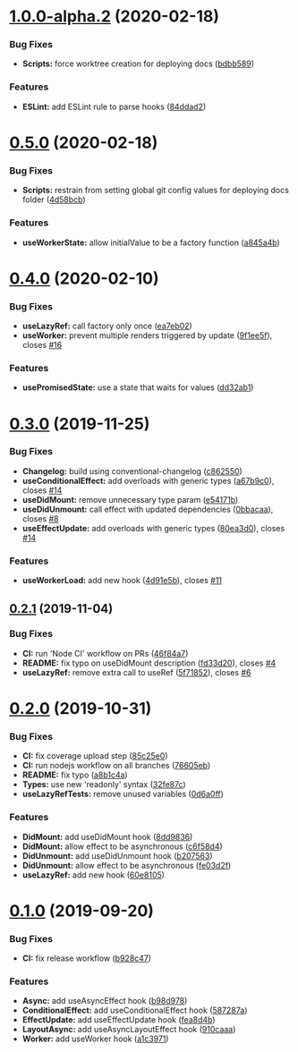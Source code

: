 # [1.0.0-alpha.2](https://github.com/fjcaetano/react-hook-utilities/compare/v0.5.0...v1.0.0-alpha.2) (2020-02-18)


### Bug Fixes

* **Scripts:** force worktree creation for deploying docs ([bdbb589](https://github.com/fjcaetano/react-hook-utilities/commit/bdbb58927cdf8274e3e76502a8c1204e0c96c901))


### Features

* **ESLint:** add ESLint rule to parse hooks ([84ddad2](https://github.com/fjcaetano/react-hook-utilities/commit/84ddad279188616a556ec1b601b651fb8ac0b2e9))



# [0.5.0](https://github.com/fjcaetano/react-hook-utilities/compare/v0.4.0...v0.5.0) (2020-02-18)


### Bug Fixes

* **Scripts:** restrain from setting global git config values for deploying docs folder ([4d58bcb](https://github.com/fjcaetano/react-hook-utilities/commit/4d58bcb23c57050ef694ab6f6061d5a0bf8ecbdc))


### Features

* **useWorkerState:** allow initialValue to be a factory function ([a845a4b](https://github.com/fjcaetano/react-hook-utilities/commit/a845a4b0c98b2e2ba5ecf23babf14262c7371509))



# [0.4.0](https://github.com/fjcaetano/react-hook-utilities/compare/v0.3.0...v0.4.0) (2020-02-10)


### Bug Fixes

* **useLazyRef:** call factory only once ([ea7eb02](https://github.com/fjcaetano/react-hook-utilities/commit/ea7eb02298129f16d627379cb4ceefb26a35a534))
* **useWorker:** prevent multiple renders triggered by update ([9f1ee5f](https://github.com/fjcaetano/react-hook-utilities/commit/9f1ee5f12eead6f19b04717a6bf952fa8b11b27a)), closes [#16](https://github.com/fjcaetano/react-hook-utilities/issues/16)


### Features

* **usePromisedState:** use a state that waits for values ([dd32ab1](https://github.com/fjcaetano/react-hook-utilities/commit/dd32ab191c9567c36d8a0a5eb5d2daef6010fe00))



# [0.3.0](https://github.com/fjcaetano/react-hook-utilities/compare/v0.2.1...v0.3.0) (2019-11-25)


### Bug Fixes

* **Changelog:** build using conventional-changelog ([c862550](https://github.com/fjcaetano/react-hook-utilities/commit/c8625507eceb90bb9217db7941ff19b3cfda9702))
* **useConditionalEffect:** add overloads with generic types ([a67b9c0](https://github.com/fjcaetano/react-hook-utilities/commit/a67b9c07298d90462e8c1f8b5a5229a0c51c16c0)), closes [#14](https://github.com/fjcaetano/react-hook-utilities/issues/14)
* **useDidMount:** remove unnecessary type param ([e54171b](https://github.com/fjcaetano/react-hook-utilities/commit/e54171bcc40389bb16c54d9bf727cf6328021623))
* **useDidUnmount:** call effect with updated dependencies ([0bbacaa](https://github.com/fjcaetano/react-hook-utilities/commit/0bbacaaf6321cd8a254be5c51c77425a9e2383cd)), closes [#8](https://github.com/fjcaetano/react-hook-utilities/issues/8)
* **useEffectUpdate:** add overloads with generic types ([80ea3d0](https://github.com/fjcaetano/react-hook-utilities/commit/80ea3d073bf2c41267c58c88ff1aa9a30b39683c)), closes [#14](https://github.com/fjcaetano/react-hook-utilities/issues/14)


### Features

* **useWorkerLoad:** add new hook ([4d91e5b](https://github.com/fjcaetano/react-hook-utilities/commit/4d91e5b3aacbf63922a56c4b8d7df33a89210171)), closes [#11](https://github.com/fjcaetano/react-hook-utilities/issues/11)



## [0.2.1](https://github.com/fjcaetano/react-hook-utilities/compare/v0.2.0...v0.2.1) (2019-11-04)


### Bug Fixes

* **CI:** run 'Node CI' workflow on PRs ([46f84a7](https://github.com/fjcaetano/react-hook-utilities/commit/46f84a75c2c6faa20760fa4c244ec8a069bd3d34))
* **README:** fix typo on useDidMount description ([fd33d20](https://github.com/fjcaetano/react-hook-utilities/commit/fd33d204248978dd2a74a4db4ef6d813672c7a84)), closes [#4](https://github.com/fjcaetano/react-hook-utilities/issues/4)
* **useLazyRef:** remove extra call to useRef ([5f71852](https://github.com/fjcaetano/react-hook-utilities/commit/5f71852e0445298330d953aae9a6ea6a52b6e01b)), closes [#6](https://github.com/fjcaetano/react-hook-utilities/issues/6)



# [0.2.0](https://github.com/fjcaetano/react-hook-utilities/compare/v0.1.0...v0.2.0) (2019-10-31)


### Bug Fixes

* **CI:** fix coverage upload step ([85c25e0](https://github.com/fjcaetano/react-hook-utilities/commit/85c25e043598c5c140a844039c3b9bf9021b8337))
* **CI:** run nodejs workflow on all branches ([76605eb](https://github.com/fjcaetano/react-hook-utilities/commit/76605eb2ebd11a0c6fdf906f1dac7bb21323c201))
* **README:** fix typo ([a8b1c4a](https://github.com/fjcaetano/react-hook-utilities/commit/a8b1c4affd375da9a1ce6672d5d0447d14325781))
* **Types:** use new 'readonly' syntax ([32fe87c](https://github.com/fjcaetano/react-hook-utilities/commit/32fe87ccdec97c6b3b7845f32abaeda5510b154a))
* **useLazyRefTests:** remove unused variables ([0d6a0ff](https://github.com/fjcaetano/react-hook-utilities/commit/0d6a0ff1c420ba9e65eff7cd9afd6727b1ace69e))


### Features

* **DidMount:** add useDidMount hook ([8dd9836](https://github.com/fjcaetano/react-hook-utilities/commit/8dd983684d05799be8ba20240a467945c633522f))
* **DidMount:** allow effect to be asynchronous ([c6f58d4](https://github.com/fjcaetano/react-hook-utilities/commit/c6f58d4677a54f5201354e8fe945acdfd086f401))
* **DidUnmount:** add useDidUnmount hook ([b207563](https://github.com/fjcaetano/react-hook-utilities/commit/b207563bea24210cab640334516fec545fc0f982))
* **DidUnmount:** allow effect to be asynchronous ([fe03d2f](https://github.com/fjcaetano/react-hook-utilities/commit/fe03d2f900e1a8e1e47569cd4efe6c52a173e50d))
* **useLazyRef:** add new hook ([60e8105](https://github.com/fjcaetano/react-hook-utilities/commit/60e8105a7e64cd7568b43c7d9afb9a6b74589106))



# [0.1.0](https://github.com/fjcaetano/react-hook-utilities/compare/a1c3971c3979772638f3e34766008853f309d469...v0.1.0) (2019-09-20)


### Bug Fixes

* **CI:** fix release workflow ([b928c47](https://github.com/fjcaetano/react-hook-utilities/commit/b928c47dcc251a487261b6055e6f6c2a79026b07))


### Features

* **Async:** add useAsyncEffect hook ([b98d978](https://github.com/fjcaetano/react-hook-utilities/commit/b98d97829b9a005f9beacba34eb5ead99b5ac66d))
* **ConditionalEffect:** add useConditionalEffect hook ([587287a](https://github.com/fjcaetano/react-hook-utilities/commit/587287a88632d05dbfdd80d8cbb6863d507ccd42))
* **EffectUpdate:** add useEffectUpdate hook ([fea8d4b](https://github.com/fjcaetano/react-hook-utilities/commit/fea8d4b64e1d0db1dd21da603c17e95b044fc8f2))
* **LayoutAsync:** add useAsyncLayoutEffect hook ([910caaa](https://github.com/fjcaetano/react-hook-utilities/commit/910caaa55af46bc55d2ff8e867a772dd48065e04))
* **Worker:** add useWorker hook ([a1c3971](https://github.com/fjcaetano/react-hook-utilities/commit/a1c3971c3979772638f3e34766008853f309d469))



